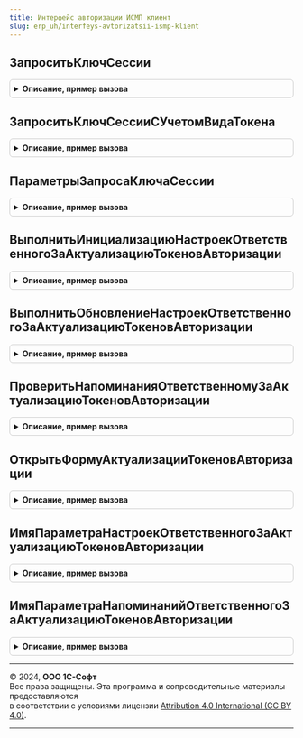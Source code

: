 ```yaml
---
title: Интерфейс авторизации ИСМП клиент
slug: erp_uh/interfeys-avtorizatsii-ismp-klient
---
```



## ЗапроситьКлючСессии
<details style="margin: 1em 0; padding: 0.5em; border: 1px solid #ccc; border-radius: 6px;">

<summary style="font-weight: bold; cursor: pointer;">Описание, пример вызова</summary>

```bsl

// Запросить новый ключ сессии для авторизации в ИС МП.
//
// Параметры:
// 	ПараметрыЗапроса        - (См. ИнтерфейсАвторизацииИСМПКлиентСервер.ПараметрыЗапросаКлючаСессии).
// 	ОповещениеПриЗавершении - ОписаниеОповещения - Описание оповещения после получения результата.
Процедура ЗапроситьКлючСессии(ПараметрыЗапроса, ОповещениеПриЗавершении = Неопределено) Экспорт
```

Пример вызова
```bsl
ИнтерфейсАвторизацииИСМПКлиент.ЗапроситьКлючСессии(ПараметрыЗапроса, ОповещениеПриЗавершении);
```
</details>

## ЗапроситьКлючСессииСУчетомВидаТокена
<details style="margin: 1em 0; padding: 0.5em; border: 1px solid #ccc; border-radius: 6px;">

<summary style="font-weight: bold; cursor: pointer;">Описание, пример вызова</summary>

```bsl

Процедура ЗапроситьКлючСессииСУчетомВидаТокена(ПараметрыСканирования, ВидПродукции, ОповещениеПриЗавершении = Неопределено) Экспорт
```

Пример вызова
```bsl
ИнтерфейсАвторизацииИСМПКлиент.ЗапроситьКлючСессииСУчетомВидаТокена(ПараметрыСканирования, ВидПродукции, ОповещениеПриЗавершении);
```
</details>

## ПараметрыЗапросаКлючаСессии
<details style="margin: 1em 0; padding: 0.5em; border: 1px solid #ccc; border-radius: 6px;">

<summary style="font-weight: bold; cursor: pointer;">Описание, пример вызова</summary>

```bsl

//Инициализировать структуру параметров запроса в ИС МОТП (ИС МП) для получения ключа сессии.
//
//Параметры:
//   Организация - ОпределяемыйТип.Организация - Организация.
//   ВидПродукции - ПеречислениеСсылка.ВидыПродукцииИС - вид продукции (для уточнения сервиса).
//   ТребуетсяПолучатьТокенРозничнойПродажи - Булево - признак, что требуется получать токен розничной продажи
//
//Возвращаемое значение:
//   (См. ИнтерфейсАвторизацииИСМПКлиентСервер.ПараметрыЗапросаКлючаСессии).
Функция ПараметрыЗапросаКлючаСессии(Организация = Неопределено, ВидПродукции = Неопределено, ТребуетсяПолучатьТокенРозничнойПродажи = Ложь) Экспорт
```

Пример вызова
```bsl
Результат = ИнтерфейсАвторизацииИСМПКлиент.ПараметрыЗапросаКлючаСессии(Организация, ВидПродукции, ТребуетсяПолучатьТокенРозничнойПродажи);
```
</details>

## ВыполнитьИнициализациюНастроекОтветственногоЗаАктуализациюТокеновАвторизации
<details style="margin: 1em 0; padding: 0.5em; border: 1px solid #ccc; border-radius: 6px;">

<summary style="font-weight: bold; cursor: pointer;">Описание, пример вызова</summary>

```bsl

// Подключает обработчик ожидания для показа напоминаний ответственному за актуализацию токенов авторизации.
//
Процедура ВыполнитьИнициализациюНастроекОтветственногоЗаАктуализациюТокеновАвторизации() Экспорт
```

Пример вызова
```bsl
ИнтерфейсАвторизацииИСМПКлиент.ВыполнитьИнициализациюНастроекОтветственногоЗаАктуализациюТокеновАвторизации() 
```
</details>

## ВыполнитьОбновлениеНастроекОтветственногоЗаАктуализациюТокеновАвторизации
<details style="margin: 1em 0; padding: 0.5em; border: 1px solid #ccc; border-radius: 6px;">

<summary style="font-weight: bold; cursor: pointer;">Описание, пример вызова</summary>

```bsl

// Выполняет обновление настроек ответственного за актуализацию токенов авторизации ИСМП.
// Настройки содержатся в глобальной переменной ПараметрыПриложения.
//
// Параметры:
//  ДляПросмотра - Булево - определяет для чего нужно получить настройки:
//                          для просмотра списка токенов или для актуализации токенов.
//
Процедура ВыполнитьОбновлениеНастроекОтветственногоЗаАктуализациюТокеновАвторизации(ДляПросмотра = Ложь) Экспорт
```

Пример вызова
```bsl
ИнтерфейсАвторизацииИСМПКлиент.ВыполнитьОбновлениеНастроекОтветственногоЗаАктуализациюТокеновАвторизации(ДляПросмотра);
```
</details>

## ПроверитьНапоминанияОтветственномуЗаАктуализациюТокеновАвторизации
<details style="margin: 1em 0; padding: 0.5em; border: 1px solid #ccc; border-radius: 6px;">

<summary style="font-weight: bold; cursor: pointer;">Описание, пример вызова</summary>

```bsl

// Проверяет наличие напоминаний для ответственного за актуализацию токенов авторизации ИС МП.
// При необходимости, открывает форму актуализации токенов авторизации ИС МП.
//
Процедура ПроверитьНапоминанияОтветственномуЗаАктуализациюТокеновАвторизации() Экспорт
```

Пример вызова
```bsl
ИнтерфейсАвторизацииИСМПКлиент.ПроверитьНапоминанияОтветственномуЗаАктуализациюТокеновАвторизации() 
```
</details>

## ОткрытьФормуАктуализацииТокеновАвторизации
<details style="margin: 1em 0; padding: 0.5em; border: 1px solid #ccc; border-radius: 6px;">

<summary style="font-weight: bold; cursor: pointer;">Описание, пример вызова</summary>

```bsl

// Открывает форму актуализации токенов авторизации ИС МП
//
Процедура ОткрытьФормуАктуализацииТокеновАвторизации() Экспорт
```

Пример вызова
```bsl
ИнтерфейсАвторизацииИСМПКлиент.ОткрытьФормуАктуализацииТокеновАвторизации() 
```
</details>

## ИмяПараметраНастроекОтветственногоЗаАктуализациюТокеновАвторизации
<details style="margin: 1em 0; padding: 0.5em; border: 1px solid #ccc; border-radius: 6px;">

<summary style="font-weight: bold; cursor: pointer;">Описание, пример вызова</summary>

```bsl

// Возвращает имя параметра, хранящего настройки ответственного за актуализацию токенов авторизации ИС МП.
//
// Возвращаемое значение:
//  Строка - имя параметра.
//
Функция ИмяПараметраНастроекОтветственногоЗаАктуализациюТокеновАвторизации() Экспорт
```

Пример вызова
```bsl
Результат = ИнтерфейсАвторизацииИСМПКлиент.ИмяПараметраНастроекОтветственногоЗаАктуализациюТокеновАвторизации() 
```
</details>

## ИмяПараметраНапоминанийОтветственногоЗаАктуализациюТокеновАвторизации
<details style="margin: 1em 0; padding: 0.5em; border: 1px solid #ccc; border-radius: 6px;">

<summary style="font-weight: bold; cursor: pointer;">Описание, пример вызова</summary>

```bsl

// Возвращает имя параметра, хранящего настройки ответственного за актуализацию токенов авторизации ИС МП.
//
// Возвращаемое значение:
//  Строка - имя параметра.
//
Функция ИмяПараметраНапоминанийОтветственногоЗаАктуализациюТокеновАвторизации() Экспорт
```

Пример вызова
```bsl
Результат = ИнтерфейсАвторизацииИСМПКлиент.ИмяПараметраНапоминанийОтветственногоЗаАктуализациюТокеновАвторизации() 
```
</details>

---

© 2024, **ООО 1С-Софт**  
Все права защищены. Эта программа и сопроводительные материалы предоставляются  
в соответствии с условиями лицензии [Attribution 4.0 International (CC BY 4.0)](https://creativecommons.org/licenses/by/4.0/legalcode).

---
